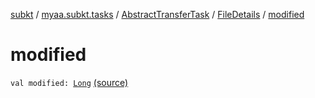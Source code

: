 [subkt](../../../index.md) / [myaa.subkt.tasks](../../index.md) / [AbstractTransferTask](../index.md) / [FileDetails](index.md) / [modified](./modified.md)

# modified

`val modified: `[`Long`](https://kotlinlang.org/api/latest/jvm/stdlib/kotlin/-long/index.html) [(source)](https://github.com/Myaamori/SubKt/blob/0.1.9/src/main/kotlin/myaa/subkt/tasks/tasks.kt#L1585)